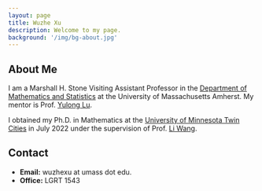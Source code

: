 ```yaml
---
layout: page
title: Wuzhe Xu
description: Welcome to my page.
background: '/img/bg-about.jpg'
---
```


## About Me
I am a Marshall H. Stone Visiting Assistant Professor in the [Department of Mathematics and Statistics](https://www.math.umass.edu/) at the University of Massachusetts Amherst. My mentor is Prof. [Yulong Lu](https://lu.math.umn.edu/).

I obtained my Ph.D. in Mathematics at the [University of Minnesota Twin Cities](https://twin-cities.umn.edu/) in July 2022 under the supervision of Prof. [Li Wang](https://liwang-umn.github.io/math/).

## Contact
* **Email:** wuzhexu at umass dot edu.
* **Office:** LGRT 1543
